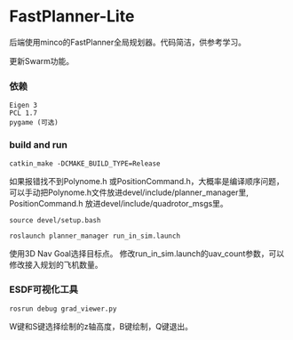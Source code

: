 # FastPlanner-Lite
后端使用minco的FastPlanner全局规划器。代码简洁，供参考学习。

更新Swarm功能。
### 依赖
```
Eigen 3
PCL 1.7
pygame (可选)
```

### build and  run
```
catkin_make -DCMAKE_BUILD_TYPE=Release
```
如果报错找不到Polynome.h 或PositionCommand.h，大概率是编译顺序问题，可以手动把Polynome.h文件放进devel/include/planner_manager里, PositionCommand.h 放进devel/include/quadrotor_msgs里。
```
source devel/setup.bash
```
```
roslaunch planner_manager run_in_sim.launch
```
使用3D Nav Goal选择目标点。
修改run_in_sim.launch的uav_count参数，可以修改接入规划的飞机数量。
### ESDF可视化工具
```
rosrun debug grad_viewer.py
```
W键和S键选择绘制的z轴高度，B键绘制，Q键退出。
